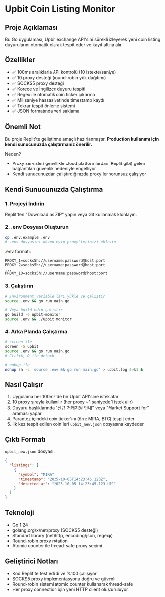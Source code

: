 # Upbit Coin Listing Monitor

## Proje Açıklaması
Bu Go uygulaması, Upbit exchange API'sini sürekli izleyerek yeni coin listing duyurularını otomatik olarak tespit eder ve kayıt altına alır.

## Özellikler
- ✅ 100ms aralıklarla API kontrolü (10 istekte/saniye)
- ✅ 10 proxy desteği (round-robin yük dağıtımı)
- ✅ SOCKS5 proxy desteği
- ✅ Korece ve İngilizce duyuru tespiti
- ✅ Regex ile otomatik coin ticker çıkarma
- ✅ Milisaniye hassasiyetinde timestamp kaydı
- ✅ Tekrar tespit önleme sistemi
- ✅ JSON formatında veri saklama

## Önemli Not
Bu proje Replit'te geliştirme amaçlı hazırlanmıştır. **Production kullanımı için kendi sunucunuzda çalıştırmanız önerilir.**

Neden?
- Proxy servisleri genellikle cloud platformlardan (Replit gibi) gelen bağlantıları güvenlik nedeniyle engelliyor
- Kendi sunucunuzdan çalıştırdığınızda proxy'ler sorunsuz çalışıyor

## Kendi Sunucunuzda Çalıştırma

### 1. Projeyi İndirin
Replit'ten "Download as ZIP" yapın veya Git kullanarak klonlayın.

### 2. .env Dosyası Oluşturun
```bash
cp .env.example .env
# .env dosyasını düzenleyip proxy'lerinizi ekleyin
```

.env formatı:
```env
PROXY_1=socks5h://username:password@host:port
PROXY_2=socks5h://username:password@host:port
...
PROXY_10=socks5h://username:password@host:port
```

### 3. Çalıştırın
```bash
# Environment variable'ları yükle ve çalıştır
source .env && go run main.go

# Veya build edip çalıştır
go build -o upbit-monitor
source .env && ./upbit-monitor
```

### 4. Arka Planda Çalıştırma
```bash
# screen ile
screen -S upbit
source .env && go run main.go
# Ctrl+A, D ile detach

# nohup ile
nohup sh -c 'source .env && go run main.go' > upbit.log 2>&1 &
```

## Nasıl Çalışır
1. Uygulama her 100ms'de bir Upbit API'sine istek atar
2. 10 proxy sırayla kullanılır (her proxy ~1 saniyede 1 istek alır)
3. Duyuru başlıklarında "신규 거래지원 안내" veya "Market Support for" araması yapar
4. Parantez içindeki coin ticker'ını (örn: MIRA, BTC) tespit eder
5. İlk kez tespit edilen coin'leri `upbit_new.json` dosyasına kaydeder

## Çıktı Formatı
`upbit_new.json` dosyası:
```json
{
  "listings": [
    {
      "symbol": "MIRA",
      "timestamp": "2025-10-05T14:23:45.123Z",
      "detected_at": "2025-10-05 14:23:45.123 UTC"
    }
  ]
}
```

## Teknoloji
- Go 1.24
- golang.org/x/net/proxy (SOCKS5 desteği)
- Standart library (net/http, encoding/json, regexp)
- Round-robin proxy rotation
- Atomic counter ile thread-safe proxy seçimi

## Geliştirici Notları
- Kod Replit'te test edildi ve %100 çalışıyor
- SOCKS5 proxy implementasyonu doğru ve güvenli
- Round-robin sistemi atomic counter kullanarak thread-safe
- Her proxy connection için yeni HTTP client oluşturuluyor
